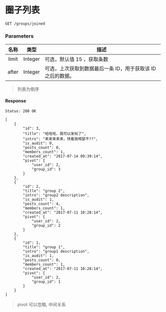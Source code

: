 # 圈子列表

```
GET /groups/joined
```

### Parameters

| 名称 | 类型 | 描述 |
|:----:|:----:|----|
| limit | Integer | 可选，默认值 15 ，获取条数 |
| after | Integer | 可选，上次获取到数据最后一条 ID，用于获取该 ID 之后的数据。 |

> 列表为倒序

#### Response

```
Status: 200 OK
```
```json5
[
    {
        "id": 3,
        "title": "哈哈哈，我可以发帖了",
        "intro": "来来来来来，快看我嘚瑟不??",
        "is_audit": 0,
        "posts_count": 0,
        "members_count": 1,
        "created_at": "2017-07-14 09:39:14",
        "pivot": {
            "user_id": 2,
            "group_id": 3
        }
    },
    {
        "id": 2,
        "title": "group 2",
        "intro": "group2 description",
        "is_audit": 1,
        "posts_count": 4,
        "members_count": 1,
        "created_at": "2017-07-11 10:28:14",
        "pivot": {
            "user_id": 2,
            "group_id": 2
        }
    },
    {
        "id": 1,
        "title": "group 1",
        "intro": "group1 description",
        "is_audit": 1,
        "posts_count": 0,
        "members_count": 1,
        "created_at": "2017-07-11 10:28:14",
        "pivot": {
            "user_id": 2,
            "group_id": 1
        }
    }
]
```

> pivot 可以忽略, 中间关系
